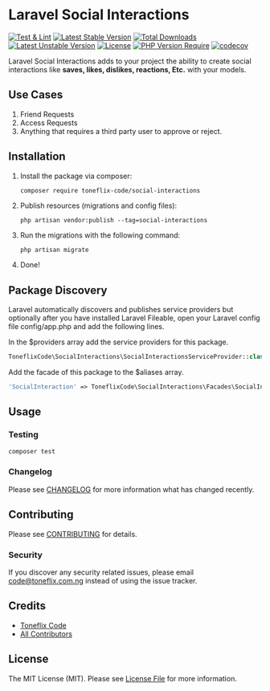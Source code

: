 # Laravel Social Interactions

[![Test & Lint](https://github.com/toneflix/laravel-social-interactions/actions/workflows/php.yml/badge.svg?branch=main)](https://github.com/toneflix/laravel-social-interactions/actions/workflows/php.yml)
[![Latest Stable Version](http://poser.pugx.org/toneflix-code/social-interactions/v)](https://packagist.org/packages/toneflix-code/social-interactions) [![Total Downloads](http://poser.pugx.org/toneflix-code/social-interactions/downloads)](https://packagist.org/packages/toneflix-code/social-interactions) [![Latest Unstable Version](http://poser.pugx.org/toneflix-code/social-interactions/v/unstable)](https://packagist.org/packages/toneflix-code/social-interactions) [![License](http://poser.pugx.org/toneflix-code/social-interactions/license)](https://packagist.org/packages/toneflix-code/social-interactions) [![PHP Version Require](http://poser.pugx.org/toneflix-code/social-interactions/require/php)](https://packagist.org/packages/toneflix-code/social-interactions)
[![codecov](https://codecov.io/gh/toneflix/laravel-social-interactions/graph/badge.svg?token=SHm1zYOgLH)](https://codecov.io/gh/toneflix/laravel-social-interactions)

<!-- ![GitHub Actions](https://github.com/toneflix/laravel-social-interactions/actions/workflows/main.yml/badge.svg) -->

Laravel Social Interactions adds to your project the ability to create social interactions like **saves, likes, dislikes, reactions, Etc.** with your models.

## Use Cases

1. Friend Requests
2. Access Requests
3. Anything that requires a third party user to approve or reject.

## Installation

1. Install the package via composer:

    ```bash
    composer require toneflix-code/social-interactions
    ```

2. Publish resources (migrations and config files):

    ```shell
    php artisan vendor:publish --tag=social-interactions
    ```

3. Run the migrations with the following command:

    ```shell
    php artisan migrate
    ```

4. Done!

## Package Discovery

Laravel automatically discovers and publishes service providers but optionally after you have installed Laravel Fileable, open your Laravel config file config/app.php and add the following lines.

In the $providers array add the service providers for this package.

```php
ToneflixCode\SocialInteractions\SocialInteractionsServiceProvider::class
```

Add the facade of this package to the $aliases array.

```php
'SocialInteraction' => ToneflixCode\SocialInteractions\Facades\SocialInteraction::class
```

## Usage

### Testing

```bash
composer test
```

### Changelog

Please see [CHANGELOG](CHANGELOG.md) for more information what has changed recently.

## Contributing

Please see [CONTRIBUTING](CONTRIBUTING.md) for details.

### Security

If you discover any security related issues, please email code@toneflix.com.ng instead of using the issue tracker.

## Credits

-   [Toneflix Code](https://github.com/toneflix)
-   [All Contributors](../../contributors)

## License

The MIT License (MIT). Please see [License File](LICENSE.md) for more information.
